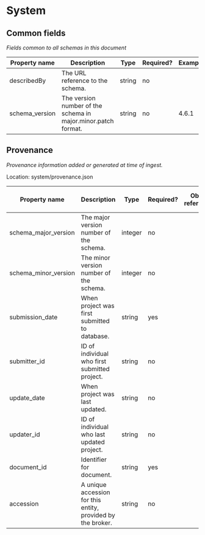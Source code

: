 # System
## Common fields
_Fields common to all schemas in this document_

Property name | Description | Type | Required? | Example 
--- | --- | --- | --- | ---
 describedBy | The URL reference to the schema. | string | no |  |  |  | 
schema_version | The version number of the schema in major.minor.patch format. | string | no | 4.6.1

## Provenance
_Provenance information added or generated at time of ingest._

Location: system/provenance.json

Property name | Description | Type | Required? | Object reference? | User friendly name | Allowed values | Example 
--- | --- | --- | --- | --- | --- | --- | --- 
schema_major_version | The major version number of the schema. | integer | no |  | Schema major version |  | 4; 10
schema_minor_version | The minor version number of the schema. | integer | no |  | Schema minor version |  | 6; 15
submission_date | When project was first submitted to database. | string | yes |  | Submission date |  | 
submitter_id | ID of individual who first submitted project. | string | no |  | Submitter ID |  | 
update_date | When project was last updated. | string | no |  | Update date |  | 
updater_id | ID of individual who last updated project. | string | no |  | Updater ID |  | 
document_id | Identifier for document. | string | yes |  | Document ID |  | 
accession | A unique accession for this entity, provided by the broker. | string | no |  | Accession |  | 

